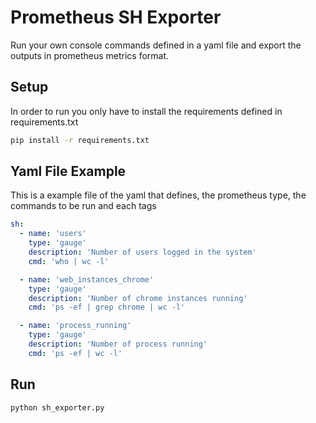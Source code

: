 # Prometheus SH Exporter

Run your own console commands defined in a yaml file and export the outputs in
prometheus metrics format.

## Setup

In order to run you only have to install the requirements defined in requirements.txt

```bash
pip install -r requirements.txt

```

## Yaml File Example

This is a example file of the yaml that defines, the prometheus type, the commands to be run and each tags

```yaml
sh:
  - name: 'users'
    type: 'gauge'
    description: 'Number of users logged in the system'
    cmd: 'who | wc -l'

  - name: 'web_instances_chrome'
    type: 'gauge'
    description: 'Number of chrome instances running'
    cmd: 'ps -ef | grep chrome | wc -l'

  - name: 'process_running'
    type: 'gauge'
    description: 'Number of process running'
    cmd: 'ps -ef | wc -l'
```

## Run

```bash
python sh_exporter.py

```
